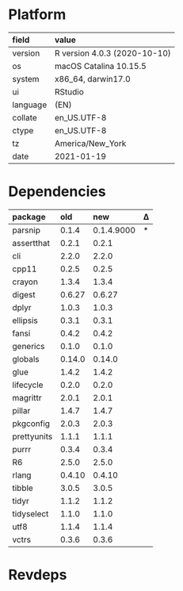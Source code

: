 # Platform

|field    |value                        |
|:--------|:----------------------------|
|version  |R version 4.0.3 (2020-10-10) |
|os       |macOS Catalina 10.15.5       |
|system   |x86_64, darwin17.0           |
|ui       |RStudio                      |
|language |(EN)                         |
|collate  |en_US.UTF-8                  |
|ctype    |en_US.UTF-8                  |
|tz       |America/New_York             |
|date     |2021-01-19                   |

# Dependencies

|package     |old    |new        |Δ  |
|:-----------|:------|:----------|:--|
|parsnip     |0.1.4  |0.1.4.9000 |*  |
|assertthat  |0.2.1  |0.2.1      |   |
|cli         |2.2.0  |2.2.0      |   |
|cpp11       |0.2.5  |0.2.5      |   |
|crayon      |1.3.4  |1.3.4      |   |
|digest      |0.6.27 |0.6.27     |   |
|dplyr       |1.0.3  |1.0.3      |   |
|ellipsis    |0.3.1  |0.3.1      |   |
|fansi       |0.4.2  |0.4.2      |   |
|generics    |0.1.0  |0.1.0      |   |
|globals     |0.14.0 |0.14.0     |   |
|glue        |1.4.2  |1.4.2      |   |
|lifecycle   |0.2.0  |0.2.0      |   |
|magrittr    |2.0.1  |2.0.1      |   |
|pillar      |1.4.7  |1.4.7      |   |
|pkgconfig   |2.0.3  |2.0.3      |   |
|prettyunits |1.1.1  |1.1.1      |   |
|purrr       |0.3.4  |0.3.4      |   |
|R6          |2.5.0  |2.5.0      |   |
|rlang       |0.4.10 |0.4.10     |   |
|tibble      |3.0.5  |3.0.5      |   |
|tidyr       |1.1.2  |1.1.2      |   |
|tidyselect  |1.1.0  |1.1.0      |   |
|utf8        |1.1.4  |1.1.4      |   |
|vctrs       |0.3.6  |0.3.6      |   |

# Revdeps


